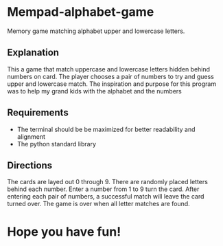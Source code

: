 # Mempad-alphabet-game
Memory game matching alphabet upper and lowercase letters.
## Explanation
This a game that match uppercase and lowercase letters
hidden behind numbers on card. The player chooses a pair
of numbers to try and guess upper and lowercase match.
The inspiration and purpose for this program was to help
my grand kids with the alphabet and the numbers
## Requirements
- The terminal should be be maximized for better
readability and alignment
- The python standard library
## Directions
The cards are layed out 0 through 9.  There are randomly placed letters behind each number.  Enter a number from 1 to 9 turn the card.  After entering each pair of numbers, a successful match will leave the card turned over.  The game is over when all letter matches are found.

#
# Hope you have fun!

